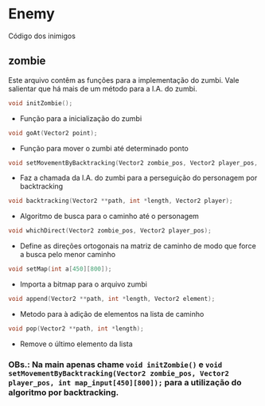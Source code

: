 # Enemy

Código dos inimigos

## zombie

Este arquivo contêm as funções para a implementação do zumbi. Vale salientar que há mais de um método para a I.A. do zumbi.


```c
void initZombie();
```

- Função para a inicialização do zumbi

```c
void goAt(Vector2 point);
```

- Função para mover o zumbi até determinado ponto

```c
void setMovementByBacktracking(Vector2 zombie_pos, Vector2 player_pos, int map_input[450][800]);
```

- Faz a chamada da I.A. do zumbi para a perseguição do personagem por backtracking

```c
void backtracking(Vector2 **path, int *length, Vector2 player);
```

- Algoritmo de busca para o caminho até o personagem

```c
void whichDirect(Vector2 zombie_pos, Vector2 player_pos);
```

- Define as direções ortogonais na matriz de caminho de modo que force a busca pelo menor caminho

```c
void setMap(int a[450][800]);

```

- Importa a bitmap para o arquivo zumbi

```c
void append(Vector2 **path, int *length, Vector2 element);
```

- Metodo para à adição de elementos na lista de caminho 

```c
void pop(Vector2 **path, int *length);
```

- Remove o último elemento da lista

### OBs.: Na main apenas chame ```void initZombie()``` e ```void setMovementByBacktracking(Vector2 zombie_pos, Vector2 player_pos, int map_input[450][800]);``` para a utilização do algoritmo por backtracking. 


